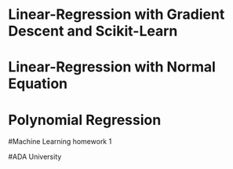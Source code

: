 # Linear-Regression with Gradient Descent and Scikit-Learn
# Linear-Regression with Normal Equation
# Polynomial Regression

#Machine Learning homework 1

#ADA University

